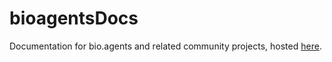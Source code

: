 # bioagentsDocs
Documentation for bio.agents and related community projects, hosted [here](http://bioagents.readthedocs.io/en/latest/).
